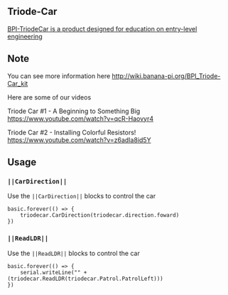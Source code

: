 ## Triode-Car

[BPI-TriodeCar is a product designed for education on entry-level engineering](https://www.aliexpress.com/item/1005002522563487.html?spm=2114.12010612.8148356.23.4c7c599eTzy5vr)

## Note

You can see more information here http://wiki.banana-pi.org/BPI_Triode-Car_kit

Here are some of our videos  

Triode Car #1 - A Beginning to Something Big https://www.youtube.com/watch?v=qcR-Haovyr4

Triode Car #2 - Installing Colorful Resistors! https://www.youtube.com/watch?v=z6adIa8id5Y

## Usage

### ``||CarDirection||``

Use the ``||CarDirection||`` blocks to control the car

```blocks 
basic.forever(() => {
    triodecar.CarDirection(triodecar.direction.foward)
})
```

### ``||ReadLDR||``

Use the ``||ReadLDR||`` blocks to control the car

```blocks 
basic.forever(() => {
    serial.writeLine("" + (triodecar.ReadLDR(triodecar.Patrol.PatrolLeft)))
})
```

<script src="https://makecode.com/gh-pages-embed.js"></script><script>makeCodeRender("{{ site.makecode.home_url }}", "{{ site.github.owner_name }}/{{ site.github.repository_name }}");</script>
